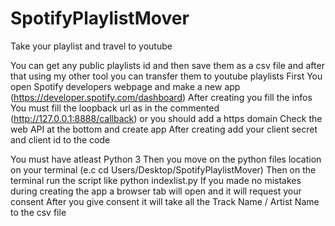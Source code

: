 # SpotifyPlaylistMover
Take your playlist and travel to youtube


You can get any public playlists id and then save them as a csv file and after that using my other tool you can transfer them to youtube playlists
First You open Spotify developers webpage and make a new app (https://developer.spotify.com/dashboard)
After creating you fill the infos
You must fill the loopback url as in the commented (http://127.0.0.1:8888/callback) or you should add a https domain 
Check the web API at the bottom and create app
After creating add your client secret and client id to the code



You must have atleast Python 3 
Then you move on the python files location on your terminal (e.c cd Users/Desktop/SpotifyPlaylistMover)
Then on the terminal run the script like python indexlist.py
If you made no mistakes during creating the app a browser tab will open and it will request your consent 
After you give consent it will take all the Track Name / Artist Name to the csv file

